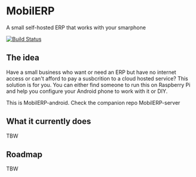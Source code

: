 # MobilERP

A small self-hosted ERP that works with your smarphone

[![Build Status](https://travis-ci.org/eligiobz/mobilerp-android.svg?branch=master)](https://travis-ci.org/eligiobz/mobilerp-android)

## The idea

Have a small business who want or need an ERP but have no internet access or can't afford to pay a susbcrition to a cloud hosted service? This solution is for you.
You can either find someone to run this on Raspberry Pi and help you configure your Android phone to work with it or DIY.

This is MobilERP-android. Check the companion repo MobilERP-server

## What it currently does

TBW

## Roadmap

TBW